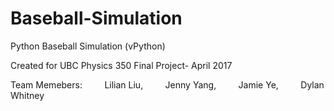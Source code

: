 # Baseball-Simulation
Python Baseball Simulation (vPython)

Created for UBC Physics 350 Final Project- April 2017

Team Memebers: 
          Lilian Liu, 
          Jenny Yang, 
          Jamie Ye, 
          Dylan Whitney

